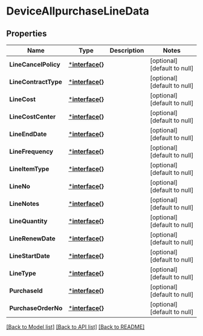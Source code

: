 # DeviceAllpurchaseLineData

## Properties
Name | Type | Description | Notes
------------ | ------------- | ------------- | -------------
**LineCancelPolicy** | [***interface{}**](interface{}.md) |  | [optional] [default to null]
**LineContractType** | [***interface{}**](interface{}.md) |  | [optional] [default to null]
**LineCost** | [***interface{}**](interface{}.md) |  | [optional] [default to null]
**LineCostCenter** | [***interface{}**](interface{}.md) |  | [optional] [default to null]
**LineEndDate** | [***interface{}**](interface{}.md) |  | [optional] [default to null]
**LineFrequency** | [***interface{}**](interface{}.md) |  | [optional] [default to null]
**LineItemType** | [***interface{}**](interface{}.md) |  | [optional] [default to null]
**LineNo** | [***interface{}**](interface{}.md) |  | [optional] [default to null]
**LineNotes** | [***interface{}**](interface{}.md) |  | [optional] [default to null]
**LineQuantity** | [***interface{}**](interface{}.md) |  | [optional] [default to null]
**LineRenewDate** | [***interface{}**](interface{}.md) |  | [optional] [default to null]
**LineStartDate** | [***interface{}**](interface{}.md) |  | [optional] [default to null]
**LineType** | [***interface{}**](interface{}.md) |  | [optional] [default to null]
**PurchaseId** | [***interface{}**](interface{}.md) |  | [optional] [default to null]
**PurchaseOrderNo** | [***interface{}**](interface{}.md) |  | [optional] [default to null]

[[Back to Model list]](../README.md#documentation-for-models) [[Back to API list]](../README.md#documentation-for-api-endpoints) [[Back to README]](../README.md)


